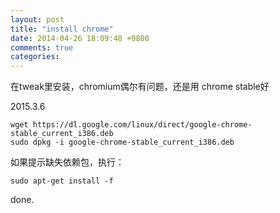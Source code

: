 ```yaml
---
layout: post
title: "install chrome"
date: 2014-04-26 18:09:48 +0800
comments: true
categories: 
---
```

在tweak里安装，chromium偶尔有问题，还是用 chrome stable好  

2015.3.6  

	wget https://dl.google.com/linux/direct/google-chrome-stable_current_i386.deb
	sudo dpkg -i google-chrome-stable_current_i386.deb

如果提示缺失依赖包，执行：  

	sudo apt-get install -f

done.
